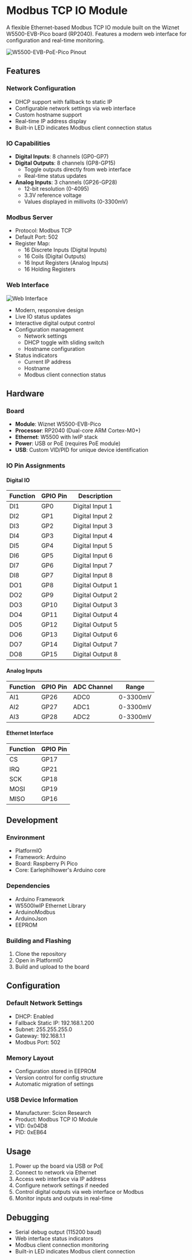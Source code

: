 # Modbus TCP IO Module

A flexible Ethernet-based Modbus TCP IO module built on the Wiznet W5500-EVB-Pico board (RP2040). Features a modern web interface for configuration and real-time monitoring.

![W5500-EVB-PoE-Pico Pinout](images/W5500-EVB-PoE-Pico-pinout.png)

## Features

### Network Configuration
- DHCP support with fallback to static IP
- Configurable network settings via web interface
- Custom hostname support
- Real-time IP address display
- Built-in LED indicates Modbus client connection status

### IO Capabilities
- **Digital Inputs**: 8 channels (GP0-GP7)
- **Digital Outputs**: 8 channels (GP8-GP15)
  - Toggle outputs directly from web interface
  - Real-time status updates
- **Analog Inputs**: 3 channels (GP26-GP28)
  - 12-bit resolution (0-4095)
  - 3.3V reference voltage
  - Values displayed in millivolts (0-3300mV)

### Modbus Server
- Protocol: Modbus TCP
- Default Port: 502
- Register Map:
  - 16 Discrete Inputs (Digital Inputs)
  - 16 Coils (Digital Outputs)
  - 16 Input Registers (Analog Inputs)
  - 16 Holding Registers

### Web Interface
![Web Interface](images/web-interface.png)

- Modern, responsive design
- Live IO status updates
- Interactive digital output control
- Configuration management
  - Network settings
  - DHCP toggle with sliding switch
  - Hostname configuration
- Status indicators
  - Current IP address
  - Hostname
  - Modbus client connection status

## Hardware

### Board
- **Module**: Wiznet W5500-EVB-Pico
- **Processor**: RP2040 (Dual-core ARM Cortex-M0+)
- **Ethernet**: W5500 with lwIP stack
- **Power**: USB or PoE (requires PoE module)
- **USB**: Custom VID/PID for unique device identification

### IO Pin Assignments

#### Digital IO

| Function | GPIO Pin | Description |
|----------|----------|-------------|
| DI1 | GP0  | Digital Input 1 |
| DI2 | GP1  | Digital Input 2 |
| DI3 | GP2  | Digital Input 3 |
| DI4 | GP3  | Digital Input 4 |
| DI5 | GP4  | Digital Input 5 |
| DI6 | GP5  | Digital Input 6 |
| DI7 | GP6  | Digital Input 7 |
| DI8 | GP7  | Digital Input 8 |
| DO1 | GP8  | Digital Output 1 |
| DO2 | GP9  | Digital Output 2 |
| DO3 | GP10 | Digital Output 3 |
| DO4 | GP11 | Digital Output 4 |
| DO5 | GP12 | Digital Output 5 |
| DO6 | GP13 | Digital Output 6 |
| DO7 | GP14 | Digital Output 7 |
| DO8 | GP15 | Digital Output 8 |

#### Analog Inputs

| Function | GPIO Pin | ADC Channel | Range |
|----------|----------|-------------|--------|
| AI1 | GP26 | ADC0 | 0-3300mV |
| AI2 | GP27 | ADC1 | 0-3300mV |
| AI3 | GP28 | ADC2 | 0-3300mV |

#### Ethernet Interface

| Function | GPIO Pin |
|----------|----------|
| CS   | GP17 |
| IRQ  | GP21 |
| SCK  | GP18 |
| MOSI | GP19 |
| MISO | GP16 |

## Development

### Environment
- PlatformIO
- Framework: Arduino
- Board: Raspberry Pi Pico
- Core: Earlephilhower's Arduino core

### Dependencies
- Arduino Framework
- W5500lwIP Ethernet Library
- ArduinoModbus
- ArduinoJson
- EEPROM

### Building and Flashing
1. Clone the repository
2. Open in PlatformIO
3. Build and upload to the board

## Configuration

### Default Network Settings
- DHCP: Enabled
- Fallback Static IP: 192.168.1.200
- Subnet: 255.255.255.0
- Gateway: 192.168.1.1
- Modbus Port: 502

### Memory Layout
- Configuration stored in EEPROM
- Version control for config structure
- Automatic migration of settings

### USB Device Information
- Manufacturer: Scion Research
- Product: Modbus TCP IO Module
- VID: 0x04D8
- PID: 0xEB64

## Usage

1. Power up the board via USB or PoE
2. Connect to network via Ethernet
3. Access web interface via IP address
4. Configure network settings if needed
5. Control digital outputs via web interface or Modbus
6. Monitor inputs and outputs in real-time

## Debugging
- Serial debug output (115200 baud)
- Web interface status indicators
- Modbus client connection monitoring
- Built-in LED indicates Modbus client connection
